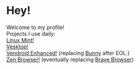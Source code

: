 # Hey!
Welcome to my profile!
<br>
Projects I use daily:
<br>
[Linux Mint!](https://github.com/linuxmint)
<br>
[Vesktop!](https://github.com/Vencord/Vesktop)
<br>
[Vendroid Enhanced!](https://github.com/VendroidEnhanced) (replacing [Bunny](https://github.com/pyoncord/Bunny) after EOL.)
<br>
[Zen Browser!](https://github.com/zen-browser/desktop) (eventually replacing [Brave Browser](https://github.com/brave/brave-browser))

<!---
Ermageeerd/Ermageeerd is a ✨ special ✨ repository because its `README.md` (this file) appears on your GitHub profile.
You can click the Preview link to take a look at your changes.
--->
